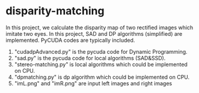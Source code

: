 # disparity-matching
In this project, we calculate the disparity map of two rectified images which imitate two eyes. In this project, SAD and DP algorithms (simplified) are implemented. PyCUDA codes are typically included.
1. "cudadpAdvanced.py" is the pycuda code for Dynamic Programming.
2. "sad.py" is the pycuda code for local algorithms (SAD&SSD).
3. "stereo-matching.py" is local algorithms which could be implemented on CPU.
4. "dpmatching.py" is dp algorithm which could be implemented on CPU.
5. "imL.png" and "imR.png" are input left images and right images
